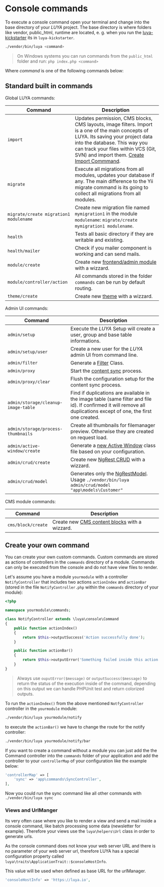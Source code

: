 # Console commands

To execute a console command open your terminal and change into the base directory of your *LUYA* project. 
The base directory is where folders like vendor, public_html, runtime are located, e. g. when you run the [luya-kickstarter](install.md) its in `luya-kickstarter`.

```sh
./vendor/bin/luya <command>
```

> On Windows systems you can run commands from the `public_html` folder and run: `php index.php <command>`

Where *command* is one of the following commands below:

## Standard built in commands

Global LUYA commands:

|Command|Description
|--------|---------
|`import`|Updates permission, CMS blocks, CMS layouts, image filters. Import is a one of the main concepts of LUYA. Its saving your project data into the database. This way you can track your files within VCS (Git, SVN) and import them. [Create Import Commmand](app-module.md#import-method).
|`migrate`|Execute all migrations from all modules, updates your database if any. The main difference to the Yii migrate command is its going to collect all migrations from all modules.
|`migrate/create migration1 modulename`|Create new migration file named `mymigration1` in the module `modulename`: `migrate/create mymigration1 modulename`.
|`health`|Tests all basic directory if they are writable and existing.
|`health/mailer`|Check if you mailer component is working and can send mails.
|`module/create`|Create new [frontend/admin module](app-module.md) with a wizzard.
|`module/controller/action`|All commands stored in the folder `commands` can be run by default routing.
|`theme/create`|Create new [theme](app-themes.md) with a wizzard.

Admin UI commands:

|Command|Description
|---    |---
|`admin/setup`|Execute the *LUYA* Setup will create a user, group and base table informations.
|`admin/setup/user`|Create a new user for the *LUYA* admin UI from command line.
|`admin/filter`|Generate a [Filter](app-filters.md) Class.
|`admin/proxy`|Start the [content sync](concept-depandsync) process.
|`admin/proxy/clear`|Flush the configuration setup for the content sync process.
|`admin/storage/cleanup-image-table`|Find if duplications are available in the image table (same filter and file id). If confirmed it will remove all duplications except of one, the first one created.
|`admin/storage/process-thumbnails`|Create all thumbnails for filemanager preview. Otherwise they are created on request load.
|`admin/active-window/create`|Generate a [new Active Window](ngrest-activewindow.md) class file based on your configuration.
|`admin/crud/create`|Create new [NgRest CRUD](ngrest-concept.md) with a wizzard.
|`admin/crud/model`|Generates only the [NgRestModel](ngrest-model.md). Usage `./vendor/bin/luya admin/crud/model "app\models\Customer"` 

CMS module commands:

|Command|Description 
|---    |---
|`cms/block/create`|Create new [CMS content blocks](app-blocks.md) with a wizzard.


## Create your own command

You can create your own custom commands. Custom commands are stored as actions of controllers in the `commands` directory of a module. Commands can only be executed from the console and do not have view files to render.

Let's assume you have a module `yourmodule` with a controller `NotifyController` that includes two actions `actionIndex` and `actionBar` (stored in the file `NotifyController.php` within the `commands` directory of your module):


```php
<?php

namespace yourmodule\commands;

class NotifyController extends \luya\console\Command
{
    public function actionIndex()
    {
        return $this->outputSuccess('Action successfully done');
    }

    public function actionBar()
    {
        return $this->outputError('Something failed inside this action');
    }
}
```

> Always use `ouputError($message)` or `outputSuccess($message)` to return the status of the execution inside of the command, depending on this output we can handle PHPUnit test and return colorized outputs.

To run the `actionIndex()` from the above mentioned `NotfyController` controller in the `yourmodule` module:

```sh
./vendor/bin/luya yourmodule/notify
```

to execute the `actionBar()` we have to change the route for the notify controller:

```sh
./vendor/bin/luya yourmodule/notify/bar
```

If you want to create a command without a module you can just add the the Command controller into the `commands` folder of your application and add the controller to your `controllerMap` of your configuration like the example below:

```php
'controllerMap' => [
    'sync' => 'app\commands\SyncController',
],
```

Now you could run the sync command like all other commands with `./vendor/bin/luya sync`

### Views and UrlManger

Its very often case where you like to render a view and send a mail inside a console command, like batch processing some data (newsletter for example). Therefore your views use the `luya\helpers\Url` class in order to generate urls.

As the console command does not know your web server URL and there is no parameter of your web server url, therefore LUYA has a special configuration property called `luya\traits\ApplicationTrait::$consoleHostInfo`.

This value will be used when defined as base URL for the urlManager.

```php
'consoleHostInfo' => 'https://luya.io',
```
